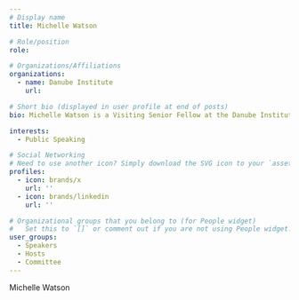 ```yaml
---
# Display name
title: Michelle Watson

# Role/position
role: 

# Organizations/Affiliations
organizations:
  - name: Danube Institute
    url:

# Short bio (displayed in user profile at end of posts)
bio: Michelle Watson is a Visiting Senior Fellow at the Danube Institute.

interests:
  - Public Speaking

# Social Networking
# Need to use another icon? Simply download the SVG icon to your `assets/media/icons/` folder.
profiles:
  - icon: brands/x
    url: ''
  - icon: brands/linkedin
    url: ''

# Organizational groups that you belong to (for People widget)
#   Set this to `[]` or comment out if you are not using People widget.
user_groups:
  - Speakers
  - Hosts
  - Committee
---
```


Michelle Watson
